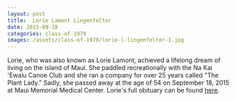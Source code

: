 ```yaml
---
layout: post
title:  Lorie Lamont Lingenfelter
date: 2015-09-18
categories: class-of-1979
images: /assets/class-of-1979/lorie-l-lingenfelter-1.jpg
---
```

Lorie, who was also known as Lorie Lamont, achieved a lifelong dream of living on the island of Maui.   She paddled recreationally with the Na Kai 'Ewalu Canoe Club and she ran a company for over 25 years called "The Plant Lady."  Sadly, she passed away at the age of 54 on September 18, 2015 at Maui Memorial Medical Center.  Lorie's full obituary can be found [here](http://tinyurl.com/njw7y52).
